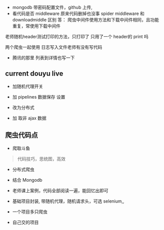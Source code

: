 - mongodb 带密码配置文件，github 上传,
- 看代码是否 middleware 原来代码删掉也没事
spider middleware 和 downloadmiddle 区别
答：
爬虫中间件使用方法和下载中间件相同，且功能重复，常使用下载中间件

老师随机header测试打印的方法，只打印了 只用了一个 header的 print 吗

两个爬虫一起使用 
日志写入文件老师有没有写代码

- 腾讯的那里 列表到详情也写一下


## current douyu live

- 加随机代理开关
- 加  pipelines 数据保存 设置
- 改为分布式

- 加 取非 ajax 数据


## 爬虫代码点

- 爬取斗鱼

> 代码技巧，思统图，高效

- 分布式爬虫

- 结合 Mongodb

- 老师课上案例，代码全部阅读一遍，能回忆出即可

- 基础项目封装, 带随机代理，随机请求头，可选 selenium,,

- 一个项目多只爬虫

- 自己交的项目